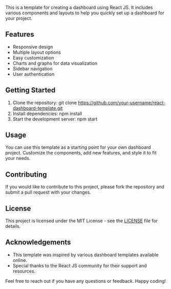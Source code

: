 This is a template for creating a dashboard using React JS. It includes various components and layouts to help you quickly set up a dashboard for your project.

## Features
- Responsive design
- Multiple layout options
- Easy customization
- Charts and graphs for data visualization
- Sidebar navigation
- User authentication

## Getting Started
1. Clone the repository: git clone https://github.com/your-username/react-dashboard-template.git
2. Install dependencies: npm install
3. Start the development server: npm start

## Usage
You can use this template as a starting point for your own dashboard project. Customize the components, add new features, and style it to fit your needs.

## Contributing
If you would like to contribute to this project, please fork the repository and submit a pull request with your changes.

## License
This project is licensed under the MIT License - see the [LICENSE](LICENSE) file for details.

## Acknowledgements
- This template was inspired by various dashboard templates available online.
- Special thanks to the React JS community for their support and resources.

Feel free to reach out if you have any questions or feedback. Happy coding!

